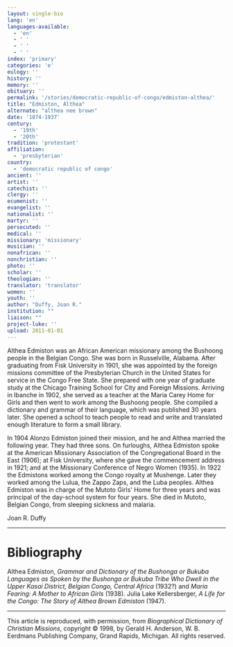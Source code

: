 ```yaml
---
layout: single-bio
lang: 'en'
languages-available:
  - 'en'
  - ' '
  - ' '
  - ' '
index: 'primary'
categories: 'e'
eulogy: ''
history: ''
memory: ''
obituary: ''
permalink: '/stories/democratic-republic-of-congo/edmiston-althea/'
title: "Edmiston, Althea"
alternate: "althea nee brown"
date: '1874-1937'
century:
  - '19th'
  - '20th'
tradition: 'protestant'
affiliation:
  - 'presbyterian'
country:
  - 'democratic republic of congo'
ancient: ''
artist: ''
catechist: ''
clergy: ''
ecumenist: ''
evangelist: ''
nationalist: ''
martyr: ''
persecuted: ''
medical: ''
missionary: 'missionary'
musician: ''
nonafrican: ''
nonchristian: ''
photo: ''
scholar: ''
theologian: ''
translator: 'translator'
women: ''
youth: ''
author: "Duffy, Joan R."
institution: ""
liaison: ""
project-luke: ''
upload: 2011-01-01
---
```




Althea Edmiston was an African American missionary among the Bushoong people in the Belgian Congo. She was born in Russelville, Alabama. After graduating from Fisk University in 1901, she was appointed by the foreign missions committee of the Presbyterian Church in the United States for service in the Congo Free State. She prepared with one year of graduate study at the Chicago Training School for City and Foreign Missions. Arriving in Ibanche in 1902, she served as a teacher at the Maria Carey Home for Girls and then went to work among the Bushoong people. She compiled a dictionary and grammar of their language, which was published 30 years later. She opened a school to teach people to read and write and translated enough literature to form a small library.

In 1904 Alonzo Edmiston joined their mission, and he and Althea married the following year. They had three sons. On furloughs, Althea Edmiston spoke at the American Missionary Association of the Congregational Board in the East (1906); at Fisk University, where she gave the commencement address in 1921; and at the Missionary Conference of Negro Women (1935). In 1922 the Edmistons worked among the Congo royalty at Mushenge. Later they worked among the Lulua, the Zappo Zaps, and the Luba peoples. Althea Edmiston was in charge of the Mutoto Girls' Home for three years and was principal of the day-school system for four years. She died in Mutoto, Belgian Congo, from sleeping sickness and malaria.

Joan R. Duffy

---

# Bibliography

Althea Edmiston, *Grammar and Dictionary of the Bushonga or Bukuba Languages as Spoken by the Bushonga or Bukuba Tribe Who Dwell in the Upper Kasai District, Belgian Congo, Central Africa* (1932?) and *Maria Fearing: A Mother to African Girls* (1938). Julia Lake Kellersberger, *A Life for the Congo: The Story of Althea Brown Edmiston* (1947).

---

This article is reproduced, with permission, from *Biographical Dictionary of Christian Missions*, copyright © 1998, by Gerald H. Anderson, W. B. Eerdmans Publishing Company, Grand Rapids, Michigan. All rights reserved.
